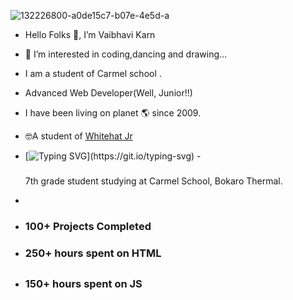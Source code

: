 ![132226800-a0de15c7-b07e-4e5d-a](https://user-images.githubusercontent.com/76275888/132228148-6eb6369b-650c-4687-b5eb-b836e5355222.gif)
-  Hello Folks 👋, I’m Vaibhavi Karn 
- 👀 I’m interested in coding,dancing and drawing...
- I am a student of Carmel school .
- Advanced Web Developer(Well, Junior!!)
- I have been living on planet 🌎 since 2009.

- 🤓A student of <a href="code.whitehatjr.com">Whitehat Jr</a>
- [![Typing SVG](https://readme-typing-svg.herokuapp.com?lines=🌱I+am+currently+learning+The+Builder-HTML;the+artist-CSS+AND+the+wizard-JS!)](https://git.io/typing-svg)
-<span> <h3 style="float:left color:red;"></h3>7th grade student studying at Carmel School, Bokaro Thermal.
  
- 
- <h3>100+ Projects Completed</h2>
- <h3>250+ hours spent on HTML<h2>
- <h3>150+ hours spent on JS <h3>



<!---
vaibhavikarn2001/vaibhavikarn2001 is a ✨ special ✨ repository because its `README.md` (this file) appears on your GitHub profile.
You can click the Preview link to take a look at your changes.
--->
